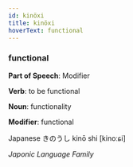 ```yaml
---
id: kinöxi
title: kinöxi
hoverText: functional
---
```


### functional

**Part of Speech**: Modifier

**Verb**: to be functional

**Noun**: functionality

**Modifier**: functional

Japanese きのうし kinō shi [kinoːɕi]

*Japonic Language Family*